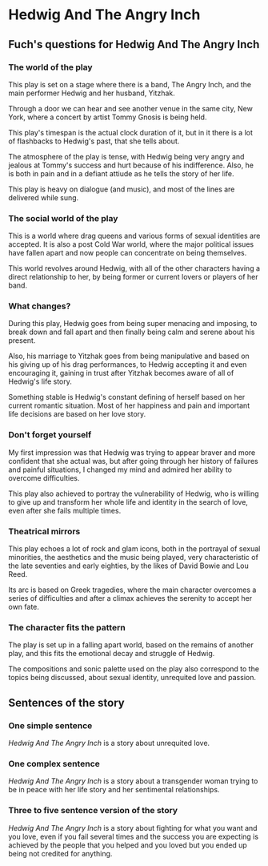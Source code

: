 # Hedwig And The Angry Inch

## Fuch's questions for **Hedwig And The Angry Inch**

### The world of the play

This play is set on a stage where there is a band, The Angry Inch, and the main performer Hedwig and her husband, Yitzhak.

Through a door we can hear and see another venue in the same city, New York, where a concert by artist Tommy Gnosis is being held.

This play's timespan is the actual clock duration of it, but in it there is a lot of flashbacks to Hedwig's past, that she tells about.

The atmosphere of the play is tense, with Hedwig being very angry and jealous at Tommy's success and hurt because of his indifference. Also, he is both in pain and in a defiant attiude as he tells the story of her life.

This play is heavy on dialogue (and music), and most of the lines are delivered while sung.

### The social world of the play

This is a world where drag queens and various forms of sexual identities are accepted. It is also a post Cold War world, where the major political issues have fallen apart and now people can concentrate on being themselves.

This world revolves around Hedwig, with all of the other characters having a direct relationship to her, by being former or current lovers or players of her band.

### What changes?

During this play, Hedwig goes from being super menacing and imposing, to break down and fall apart and then finally being calm and serene about his present.

Also, his marriage to Yitzhak goes from being manipulative and based on his giving up of his drag performances, to Hedwig accepting it and even encouraging it, gaining in trust after Yitzhak becomes aware of all of Hedwig's life story.

Something stable is Hedwig's constant defining of herself based on her current romantic situation. Most of her happiness and pain and important life decisions are based on her love story.

### Don't forget yourself

My first impression was that Hedwig was trying to appear braver and more confident that she actual was, but after going through her history of failures and painful situations, I changed my mind and admired her ability to overcome difficulties.

This play also achieved to portray the vulnerability of Hedwig, who is willing to give up and transform her whole life and identity in the search of love, even after she fails multiple times.

### Theatrical mirrors

This play echoes a lot of rock and glam icons, both in the portrayal of sexual minorities, the aesthetics and the music being played, very characteristic of the late seventies and early eighties, by the likes of David Bowie and Lou Reed.

Its arc is based on Greek tragedies, where the main character overcomes a series of difficulties and after a climax achieves the serenity to accept her own fate.

### The character fits the pattern

The play is set up in a falling apart world, based on the remains of another play, and this fits the emotional decay and struggle of Hedwig.

The compositions and sonic palette used on the play also correspond to the topics being discussed, about sexual identity, unrequited love and passion.

## Sentences of the story

### One simple sentence

*Hedwig And The Angry Inch* is a story about unrequited love.

### One complex sentence

*Hedwig And The Angry Inch* is a story about a transgender woman trying to be in peace with her life story and her sentimental relationships.

### Three to five sentence version of the story

*Hedwig And The Angry Inch* is a story about fighting for what you want and you love, even if you fail several times and the success you are expecting is achieved by the people that you helped and you loved but you ended up being not credited for anything.
